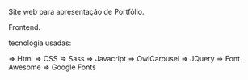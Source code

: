 Site web para apresentação de Portfólio.

Frontend.

tecnologia usadas: 

=> Html
=> CSS
=> Sass
=> Javacript
=> OwlCarousel
=> JQuery
=> Font Awesome
=> Google Fonts
